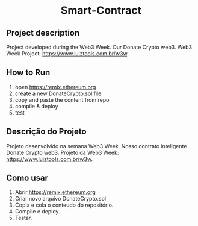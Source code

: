 <h1 align="center"> Smart-Contract </h1>

<h2 align="left"> Project description </h2>

Project developed during the Web3 Week.
Our Donate Crypto web3. Web3 Week Project: https://www.luiztools.com.br/w3w.

<h2 align="left"> How to Run </h2>

1. open https://remix.ethereum.org
2. create a new DonateCrypto.sol file
3. copy and paste the content from repo
4. compile & deploy
5. test

<h2 align="left"> Descrição do Projeto </h2>

Projeto desenvolvido na semana Web3 Week.
Nosso contrato inteligente Donate Crypto web3. Projeto da Web3 Week: https://www.luiztools.com.br/w3w.

<h2 align="left"> Como usar </h2>

1. Abrir https://remix.ethereum.org
2. Criar novo arquivo DonateCrypto.sol
3. Copia e cola o conteudo do repositório.
4. Compile e deploy.
5. Testar.
